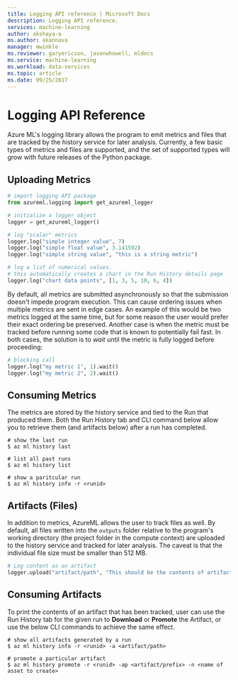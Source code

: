 ```yaml
---
title: Logging API reference | Microsoft Docs
description: Logging API reference.
services: machine-learning
author: akshaya-a
ms.author: akannava
manager: mwinkle
ms.reviewer: garyericson, jasonwhowell, mldocs
ms.service: machine-learning
ms.workload: data-services
ms.topic: article
ms.date: 09/25/2017
---
```


# Logging API Reference

Azure ML's logging library allows the program to emit metrics and files that are tracked by the history service for later analysis. Currently, a few basic types of metrics and files are supported, and the set of supported types will grow with future releases of the Python package.

## Uploading Metrics

```python
# import logging API package
from azureml.logging import get_azureml_logger

# initialize a logger object
logger = get_azureml_logger()

# log "scalar" metrics
logger.log("simple integer value", 7)
logger.log("simple float value", 3.141592)
logger.log("simple string value", "this is a string metric")

# log a list of numerical values. 
# this automatically creates a chart in the Run History details page
logger.log("chart data points", [1, 3, 5, 10, 6, 4])
```

By default, all metrics are submitted asynchronously so that the submission doesn't impede program execution. This can cause ordering issues when multiple metrics are sent in edge cases. An example of this would be two metrics logged at the same time, but for some reason the user would prefer their exact ordering be preserved. Another case is when the metric must be tracked before running some code that is known to potentially fail fast. In both cases, the solution is to _wait_ until the metric is fully logged before proceeding:

```python
# blocking call
logger.log("my metric 1", 1).wait()
logger.log("my metric 2", 2).wait()
```

## Consuming Metrics

The metrics are stored by the history service and tied to the Run that produced them. Both the Run History tab and CLI command below allow you to retrieve them (and artifacts below) after a run has completed.

```azurecli
# show the last run
$ az ml history last

# list all past runs
$ az ml history list 

# show a paritcular run
$ az ml history info -r <runid>
```

## Artifacts (Files)

In addition to metrics, AzureML allows the user to track files as well. By default, all files written into the `outputs` folder relative to the program's working directory (the project folder in the compute context) are uploaded to the history service and tracked for later analysis. The caveat is that the individual file size must be smaller than 512 MB.


```Python
# Log content as an artifact
logger.upload("artifact/path", "This should be the contents of artifact/path in the service")
```

## Consuming Artifacts

To print the contents of an artifact that has been tracked, user can use the Run History tab for the given run to **Download** or **Promote** the Artifact, or use the below CLI commands to achieve the same effect.

```azurecli
# show all artifacts generated by a run
$ az ml history info -r <runid> -a <artifact/path>

# promote a particular artifact
$ az ml history promote -r <runid> -ap <artifact/prefix> -n <name of asset to create>
```
